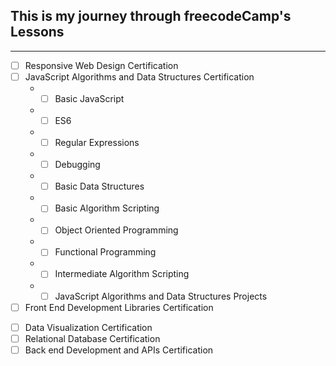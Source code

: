 ## This is my journey through freecodeCamp's Lessons
----
- [ ] Responsive Web Design Certification
- [ ] JavaScript Algorithms and Data Structures Certification
  * - [ ] Basic JavaScript
  * - [ ] ES6
  * - [ ] Regular Expressions
  * - [ ] Debugging
  * - [ ] Basic Data Structures
  * - [ ] Basic Algorithm Scripting
  * - [ ] Object Oriented Programming
  * - [ ] Functional Programming
  * - [ ] Intermediate Algorithm Scripting
  * - [ ] JavaScript Algorithms and Data Structures Projects
- [ ] Front End Development Libraries Certification
<!--
  * - [ ] Boostrap
  * - [ ] jQuery
  * - [ ] SASS
  * - [ ] React
  * - [ ] Redux
  * - [ ] React and Redux
  * - [ ] Front End Development Libraries Projects
-->
- [ ] Data Visualization Certification
- [ ] Relational Database Certification
- [ ] Back end Development and APIs Certification
